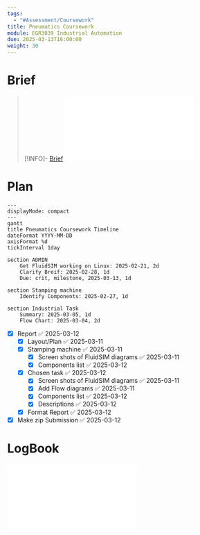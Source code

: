 ```yaml
---
tags:
  - "#Assessment/Coursework"
title: Pneumatics Coursework
module: EGR3039 Industrial Automation
due: 2025-03-13T16:00:00
weight: 30
---
```


# Brief

> [!INFO]- [Brief](Projects/Uni%20Projects/Industrial%20Automation/Assessments/Pneumatics%20Coursework/Brief.md)
> ![Brief](Projects/Uni%20Projects/Industrial%20Automation/Assessments/Pneumatics%20Coursework/Brief.md)

# Plan

```mermaid
---
displayMode: compact
---
gantt
title Pneumatics Coursework Timeline
dateFormat YYYY-MM-DD
axisFormat %d
tickInterval 1day

section ADMIN
	Get FluidSIM working on Linux: 2025-02-21, 2d
	Clarify Breif: 2025-02-28, 1d
	Due: crit, milestone, 2025-03-13, 1d

section Stamping machine
	Identify Components: 2025-02-27, 1d

section Industrial Task
	Summary: 2025-03-05, 1d
	Flow Chart: 2025-03-04, 2d
```

- [x] Report ✅ 2025-03-12
	- [x] Layout/Plan ✅ 2025-03-11
	- [x] Stamping machine ✅ 2025-03-11
		- [x] Screen shots of FluidSIM diagrams ✅ 2025-03-11
		- [x] Components list ✅ 2025-03-12
	- [x] Chosen task ✅ 2025-03-12
		- [x] Screen shots of FluidSIM diagrams ✅ 2025-03-11
		- [x] Add Flow diagrams ✅ 2025-03-11
		- [x] Components list ✅ 2025-03-12
		- [x] Descriptions ✅ 2025-03-12
	- [x] Format Report ✅ 2025-03-12
- [x] Make zip Submission ✅ 2025-03-12

# LogBook

![LogBook](Projects/Uni%20Projects/Industrial%20Automation/Assessments/Pneumatics%20Coursework/Notes/LogBook.md)